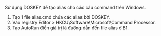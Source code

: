 Sử dụng DOSKEY để tạo alias cho các câu command trên Windows.
1) Tạo 1 file alias.cmd chứa các alias bởi DOSKEY.
2) Vào registry Editor > HKCU\Software\Microsoft\Command Processor.
3) Tạo AutoRun điền giá trị là đường dẫn đến file alias ở B1.

